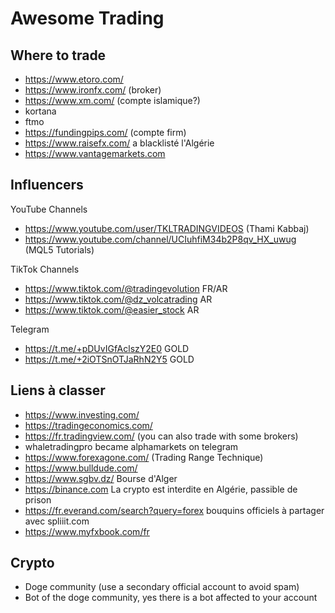 # Awesome Trading

Where to trade
--

- https://www.etoro.com/
- https://www.ironfx.com/ (broker)
- https://www.xm.com/ (compte islamique?)
- kortana
- ftmo
- https://fundingpips.com/ (compte firm)
- https://www.raisefx.com/ a blacklisté l'Algérie
- https://www.vantagemarkets.com

Influencers
--

YouTube Channels

- https://www.youtube.com/user/TKLTRADINGVIDEOS (Thami Kabbaj)
- https://www.youtube.com/channel/UCIuhfiM34b2P8qv_HX_uwug (MQL5 Tutorials)

TikTok Channels

- https://www.tiktok.com/@tradingevolution FR/AR
- https://www.tiktok.com/@dz_volcatrading AR
- https://www.tiktok.com/@easier_stock AR

Telegram
 
- https://t.me/+pDUvIGfAclszY2E0 GOLD
- https://t.me/+2iOTSnOTJaRhN2Y5 GOLD

Liens à classer
--

- https://www.investing.com/
- https://tradingeconomics.com/
- https://fr.tradingview.com/ (you can also trade with some brokers)
- whaletradingpro became alphamarkets on telegram
- https://www.forexagone.com/ (Trading Range Technique)
- https://www.bulldude.com/
- https://www.sgbv.dz/ Bourse d'Alger
- https://binance.com La crypto est interdite en Algérie, passible de prison
- https://fr.everand.com/search?query=forex bouquins officiels à partager avec spliiit.com
- https://www.myfxbook.com/fr

Crypto
---

- Doge community (use a secondary official account to avoid spam)
- Bot of the doge community, yes there is a bot affected to your account
